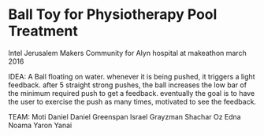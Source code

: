 # Ball Toy for Physiotherapy Pool Treatment
Intel Jerusalem Makers Community for Alyn hospital at makeathon march 2016


IDEA:
A Ball floating on water. whenever it is being pushed, it triggers a light feedback.
after 5 straight strong pushes, the ball increases the low bar of the minimum required push to get a feedback.
eventually the goal is to have the user to exercise the push as many times, motivated to see the feedback. 


TEAM:
Moti Daniel
Daniel Greenspan
Israel Grayzman
Shachar Oz
Edna Noama
Yaron Yanai
